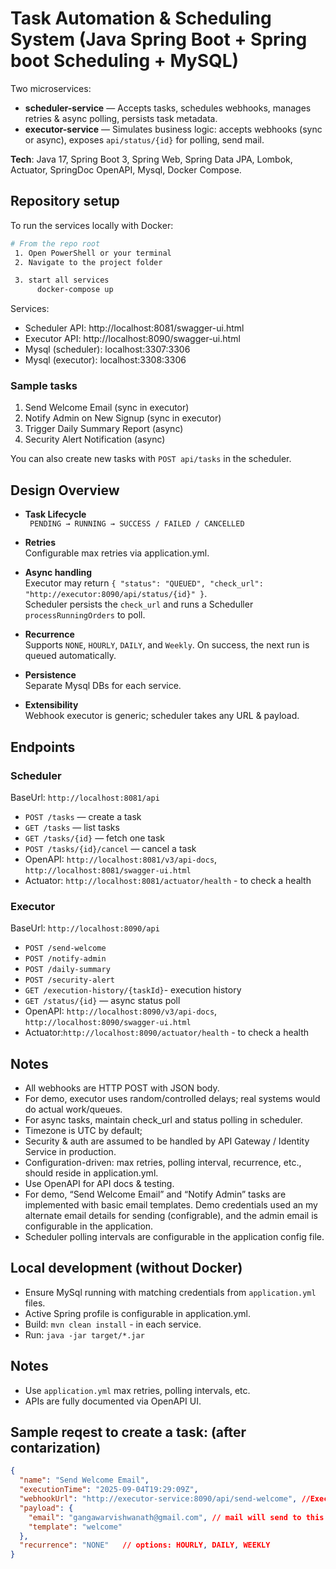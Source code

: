 # Task Automation & Scheduling System (Java Spring Boot + Spring boot Scheduling + MySQL)

Two microservices:
- **scheduler-service** — Accepts tasks, schedules webhooks, manages retries & async polling, persists task metadata.
- **executor-service** — Simulates business logic: accepts webhooks (sync or async), exposes `api/status/{id}` for polling, send mail.

**Tech**: Java 17, Spring Boot 3, Spring Web, Spring Data JPA, Lombok, Actuator, SpringDoc OpenAPI, Mysql,  Docker Compose.

## Repository setup
To run the services locally with Docker:

```bash
# From the repo root
 1. Open PowerShell or your terminal
 2. Navigate to the project folder

 3. start all services
      docker-compose up
```

Services:
- Scheduler API: http://localhost:8081/swagger-ui.html
- Executor API:  http://localhost:8090/swagger-ui.html
- Mysql (scheduler):  localhost:3307:3306
- Mysql (executor):   localhost:3308:3306

### Sample tasks
1. Send Welcome Email (sync in executor)
2. Notify Admin on New Signup (sync in executor)
3. Trigger Daily Summary Report (async)
4. Security Alert Notification (async)

You can also create new tasks with `POST api/tasks` in the scheduler.

## Design Overview

- **Task Lifecycle**  
  ` PENDING → RUNNING → SUCCESS / FAILED / CANCELLED`

- **Retries**  
  Configurable max retries via application.yml.

- **Async handling**  
  Executor may return  `{ "status": "QUEUED", "check_url": "http://executor:8090/api/status/{id}" }`.  
  Scheduler persists the `check_url` and runs a Scheduller `processRunningOrders` to poll.

- **Recurrence**  
  Supports `NONE`, `HOURLY`, `DAILY`, and `Weekly`. On success, the next run is queued automatically.

- **Persistence**  
  Separate Mysql DBs for each service.

- **Extensibility**  
  Webhook executor is generic; scheduler takes any URL & payload.

## Endpoints

### Scheduler
BaseUrl: `http://localhost:8081/api`
- `POST /tasks` — create a task
- `GET /tasks` — list tasks
- `GET /tasks/{id}` — fetch one task
- `POST /tasks/{id}/cancel` — cancel a task
- OpenAPI: `http://localhost:8081/v3/api-docs`, `http://localhost:8081/swagger-ui.html`
- Actuator: `http://localhost:8081/actuator/health` -  to check a health

### Executor
BaseUrl: `http://localhost:8090/api`
- `POST /send-welcome`
- `POST /notify-admin`
- `POST /daily-summary`
- `POST /security-alert`
- `GET /execution-history/{taskId}`- execution history
- `GET /status/{id}` — async status poll
- OpenAPI: `http://localhost:8090/v3/api-docs`, `http://localhost:8090/swagger-ui.html`
- Actuator:`http://localhost:8090/actuator/health` - to check a health

## Notes
- All webhooks are HTTP POST with JSON body.
- For demo, executor uses random/controlled delays; real systems would do actual work/queues.
- For async tasks, maintain check_url and status polling in scheduler.
- Timezone is UTC by default;
- Security & auth are assumed to be handled by API Gateway / Identity Service in production.
- Configuration-driven: max retries, polling interval, recurrence, etc., should reside in application.yml.
- Use OpenAPI for API docs & testing.
- For demo, “Send Welcome Email” and “Notify Admin” tasks are implemented with basic email templates. Demo credentials used an my alternate email details for sending (configrable), and the admin email is configurable in the application.
- Scheduler polling intervals are configurable in the application config file.

## Local development (without Docker)
- Ensure MySql running with matching credentials from `application.yml` files.
- Active Spring profile is configurable in application.yml.
- Build: `mvn clean install` - in each service.
- Run: `java -jar target/*.jar`

## Notes
- Use `application.yml` max retries, polling intervals, etc.
- APIs are fully documented via OpenAPI UI.

## Sample reqest to create a task: (after contarization)

```json
{
  "name": "Send Welcome Email",
  "executionTime": "2025-09-04T19:29:09Z",
  "webhookUrl": "http://executor-service:8090/api/send-welcome", //Executor service name
  "payload": {
    "email": "gangawarvishwanath@gmail.com", // mail will send to this mail
    "template": "welcome"
  },
  "recurrence": "NONE"   // options: HOURLY, DAILY, WEEKLY
}


